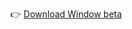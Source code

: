 👉 [Download Window beta](https://cloud.unity.com/public-share/build-automation/share?shareId=oF1Tl07WeDblVDp9Oo8ZOqv4CH1xo6W7PDsbow1O4nw)

